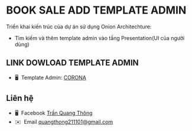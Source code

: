 # BOOK SALE ADD TEMPLATE ADMIN

Triển khai kiến trúc của dự án sử dụng Onion Architechture:

- Tìm kiếm và thêm template admin vào tầng Presentation(UI của người dùng)

## LINK DOWLOAD TEMPLATE ADMIN

* 🖥️  Template Admin: [CORONA]([https://www.facebook.com/quangthong211101](https://themewagon.com/themes/corona-free-responsive-bootstrap-4-admin-dashboard-template/)https://themewagon.com/themes/corona-free-responsive-bootstrap-4-admin-dashboard-template/)

## Liên hệ
* 🖥️  Facebook [Trần Quang Thông](https://www.facebook.com/quangthong211101)
* ✉️  Email [quangthong211101@gmail.com](mailto:quangthong211101@gmail.com)

